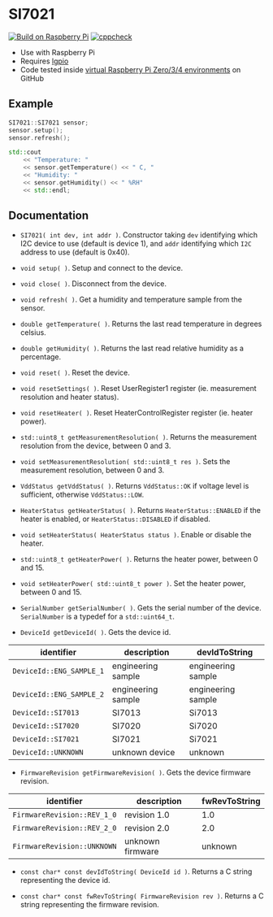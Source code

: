 # SI7021

[![Build on Raspberry Pi](https://github.com/endail/SI7021/actions/workflows/buildcheck.yml/badge.svg)](https://github.com/endail/SI7021/actions/workflows/buildcheck.yml) [![cppcheck](https://github.com/endail/SI7021/actions/workflows/cppcheck.yml/badge.svg)](https://github.com/endail/SI7021/actions/workflows/cppcheck.yml)

- Use with Raspberry Pi
- Requires [lgpio](http://abyz.me.uk/lg/index.html)
- Code tested inside [virtual Raspberry Pi Zero/3/4 environments](.github/workflows/buildcheck.yml) on GitHub

## Example

```cpp
SI7021::SI7021 sensor;
sensor.setup();
sensor.refresh();

std::cout 
    << "Temperature: "
    << sensor.getTemperature() << " C, "
    << "Humidity: "
    << sensor.getHumidity() << " %RH"
    << std::endl;
```

## Documentation

- `SI7021( int dev, int addr )`. Constructor taking `dev` identifying which I2C device to use (default is device 1), and `addr` identifying which `I2C` address to use (default is 0x40).

- `void setup( )`. Setup and connect to the device.

- `void close( )`. Disconnect from the device.

- `void refresh( )`. Get a humidity and temperature sample from the sensor.

- `double getTemperature( )`. Returns the last read temperature in degrees celsius.

- `double getHumidity( )`. Returns the last read relative humidity as a percentage.

- `void reset( )`. Reset the device.

- `void resetSettings( )`. Reset UserRegister1 register (ie. measurement resolution and heater status).

- `void resetHeater( )`. Reset HeaterControlRegister register (ie. heater power).

- `std::uint8_t getMeasurementResolution( )`. Returns the measurement resolution from the device, between 0 and 3.

- `void setMeasurementResolution( std::uint8_t res )`. Sets the measurement resolution, between 0 and 3.

- `VddStatus getVddStatus( )`. Returns `VddStatus::OK` if voltage level is sufficient, otherwise `VddStatus::LOW`.

- `HeaterStatus getHeaterStatus( )`. Returns `HeaterStatus::ENABLED` if the heater is enabled, or `HeaterStatus::DISABLED` if disabled.

- `void setHeaterStatus( HeaterStatus status )`. Enable or disable the heater.

- `std::uint8_t getHeaterPower( )`.  Returns the heater power, between 0 and 15.

- `void setHeaterPower( std::uint8_t power )`. Set the heater power, between 0 and 15.

- `SerialNumber getSerialNumber( )`. Gets the serial number of the device. `SerialNumber` is a typedef for a `std::uint64_t`.

- `DeviceId getDeviceId( )`. Gets the device id.

| identifier               | description        | devIdToString      |
| ------------------------ | ------------------ | ------------------ |
| `DeviceId::ENG_SAMPLE_1` | engineering sample | engineering sample |
| `DeviceId::ENG_SAMPLE_2` | engineering sample | engineering sample |
| `DeviceId::SI7013`       | SI7013             | Si7013             |
| `DeviceId::SI7020`       | SI7020             | Si7020             |
| `DeviceId::SI7021`       | SI7021             | Si7021             |
| `DeviceId::UNKNOWN`      | unknown device     | unknown            |

- `FirmwareRevision getFirmwareRevision( )`. Gets the device firmware revision.

| identifier                  | description      | fwRevToString |
| --------------------------- | ---------------- | ------------- |
| `FirmwareRevision::REV_1_0` | revision 1.0     | 1.0           |
| `FirmwareRevision::REV_2_0` | revision 2.0     | 2.0           |
| `FirmwareRevision::UNKNOWN` | unknown firmware | unknown       |

- `const char* const devIdToString( DeviceId id )`. Returns a C string representing the device id.

- `const char* const fwRevToString( FirmwareRevision rev )`. Returns a C string representing the firmware revision.




